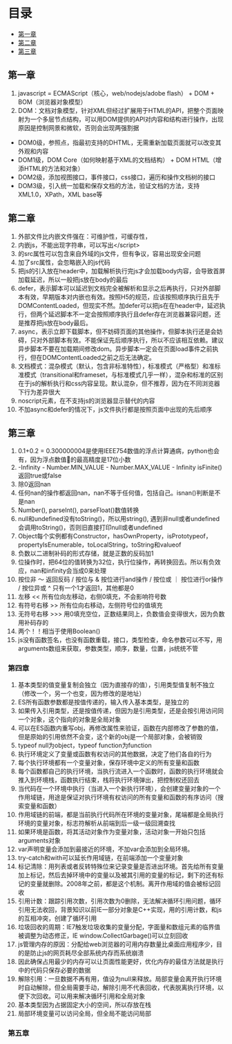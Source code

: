 # 目录
* [第一章](#第一章)
* [第二章](#第二章)
* [第三章](#第三章)


## 第一章
1. javascript = ECMAScript（核心，web/nodejs/adobe flash） + DOM + BOM（浏览器对象模型）
2. DOM：文档对象模型，针对XML但经过扩展用于HTML的API，把整个页面映射为一个多层节点结构，可以用DOM提供的API对内容和结构进行操作，出现原因是控制网景和微软，否则会出现两强割据
* DOM0级，参照点，指最初支持的DHTML，无需重新加载页面就可以改变其外观和内容
* DOM1级，DOM Core（如何映射基于XML的文档结构） + DOM HTML（增添HTML的方法和对象）
* DOM2级，添加视图接口，事件接口，css接口，遍历和操作文档树的接口
* DOM3级，引入统一加载和保存文档的方法，验证文档的方法，支持XML1.0，XPath，XML base等

## 第二章
1. 外部文件比内嵌文件强在：可维护性，可缓存性，
2. 内嵌js，不能出现</script>字符串，可以写出<\/script>
3. </script>的src属性可以包含来自外域的js文件，但有争议，容易出现安全问题
4. 加了src属性，会忽略嵌入的js代码
5. 把js的引入放在header中，加载解析执行完js才会加载body内容，会导致首屏加载延迟，所以一般把js放在body的最后
6. defer，表示脚本可以延迟到文档完全被解析和显示之后再执行，只对外部脚本有效，早期版本对内嵌也有效。按照H5的规范，应该按照顺序执行且先于DOMContentLoaded，但现实不然。加defer可以把js在在header中，延迟执行，但两个延迟脚本不一定会按照顺序执行且defer存在浏览器兼容问题，还是推荐把js放在body最后。
7. async，表示立即下载脚本，但不妨碍页面的其他操作，但脚本执行还是会妨碍，只对外部脚本有效。不能保证先后顺序执行，所以不应该相互依赖。建议异步脚本不要在加载期间修改dom。异步脚本一定会在页面load事件之前执行，但在DOMContentLoaded之前之后无法确定。
8. 文档模式：混杂模式（默认，包含非标准特性），标准模式（严格型）和准标准模式（transitional和frameset，与标准模式几乎一样），混杂和标准的区别在于js的解析执行和css内容呈现。默认混杂，但不推荐，因为在不同浏览器下行为差异很大
9. noscript元素，在不支持js的浏览器显示替代的内容
10. 不加async和defer的情况下，js文件执行都是按照页面中出现的先后顺序

## 第三章
1. 0.1+0.2 = 0.300000004是使用IEEE754数值的浮点计算通病，python也会有，因为浮点数值的最高精度是17位小数
2. -Infinity - Number.MIN_VALUE - Number.MAX_VALUE - Infinity  isFinite()返回true或false
3. 除0返回nan
4. 任何nan的操作都返回nan，nan不等于任何值，包括自己。isnan()判断是不是nan
5. Number(), parseInt(), parseFloat()数值转换
6. null和undefined没有toString()，所以用string(), 遇到非null或者undefined会调用toString()，否则旧直接打印null或者undefined
7. Object每个实例都有Constructor，hasOwnProperty，isPrototypeof，propertyIsEnumerable，toLocalString，toString和valueof
8. 负数以二进制补码的形式存储，就是正数的反码加1
9. 位操作时，把64位的值转换为32位，执行位操作，再转换回去。所以有负效应，nan和infinity会当成0来处理
10. 按位非 ～ 返回反码 / 按位与 & 按位进行and操作 / 按位或 ｜ 按位进行or操作 / 按位异或 ^ 只有一个1才返回1，其他都是0
11. 左移 << 所有位向左移动，右侧0填充，不会影响符号数
12. 有符号右移 >>  所有位向右移动，左侧符号位的值填充
13. 无符号右移 >>> 用0填充空位，正数结果同上，负数值会变得很大，因为负数用补码存的
14. 两个！！相当于使用Boolean()
15. js没有函数签名，也没有函数重载，接口，类型检查，命名参数可以不写，用arguments数组来获取，参数类型，顺序，数量，位置，js统统不管

### 第四章
1. 基本类型的值变量复制会独立（因为直接存的值），引用类型值复制不独立（修改一个，另一个也变，因为修改的是地址）
2. ES所有函数参数都是按值传递的，输入传入基本类型，是独立的
3. 如果传入引用类型，还是按值传递，但因为是引用类型，还是会按引用访问同一个对象，这个指向的对象是全局对象
4. 可以在ES函数内重写obj，再修改属性来验证，函数在内部修改了参数的值，但是原始的引用依然不会变，这个新的obj是一个局部对象，会被销毁
5. typeof null为object，typeof function为function
6. 执行环境定义了变量或函数有权访问的其他数据，决定了他们各自的行为
7. 每个执行环境都有一个变量对象，保存环境中定义的所有变量和函数
8. 每个函数都自己的执行环境，当执行流进入一个函数时，函数的执行环境就会推入到环境栈，函数执行结束，栈将执行环境弹出，把控制权还回去
9. 当代码在一个环境中执行（当进入一个新执行环境），会创建变量对象的一个作用域链，用途是保证对执行环境有权访问的所有变量和函数的有序访问（搜索变量和函数）
10. 作用域链的前端，都是当前执行代码所在环境的变量对象，尾端都是全局执行环境的变量对象，标志符解析从前端到后一级一级回溯查找
11. 如果环境是函数，将其活动对象作为变量对象，活动对象一开始只包括arguments对象
12. var声明变量会添加到最接近的环境，不加var会添加到全局环境。
13. try-catch和with可以延长作用域链，在前端添加一个变量对象
14. 标记清除：用列表或者反转特殊位来记录变量是否进出环境。首先给所有变量加上标记，然后去掉环境中的变量以及被其引用的变量的标记，剩下的还有标记的变量就删除。2008年之前，都是这个机制。离开作用域的值会被标记回收
15. 引用计数：跟踪引用次数，引用次数为0删除，无法解决循环引用问题，循环引用无法收回，背景知识以前IE一部分对象是C++实现，用的引用计数，和js的互相冲突，创建了循环引用
16. 垃圾回收的周期：IE7触发垃圾收集的变量分配，字面量和数组元素的临界值被调整为动态修正，IE window.CollectGarbage()可以立刻回收
17. js管理内存的原因：分配给web浏览器的可用内存数量比桌面应用程序少，目的是防止js的网页耗尽全部系统内存而系统崩溃
18. 因此确保占用最少的内存可以让页面性能更好，优化内存的最佳方法就是执行中的代码只保存必要的数据
19. 解除引用：一旦数据不再有用，值设为null来释放。局部变量会离开执行环境时自动解除，但全局需要手动，解除引用不代表回收，代表脱离执行环境，以便下次回收。可以用来解决循环引用和全局对象
20. 基本类型因为占据固定大小的空间，所以存放在栈
21. 局部环境变量可以访问全局，但全局不能访问局部

### 第五章
